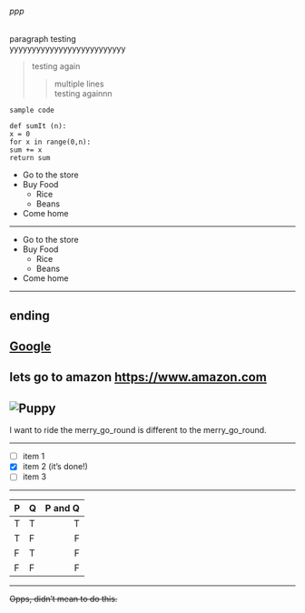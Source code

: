 ###### ppp
paragraph testing <br> yyyyyyyyyyyyyyyyyyyyyyyyyy
>testing again
>>multiple lines <br>
>>testing againnn
```
sample code
```
```
def sumIt (n):
x = 0
for x in range(0,n):
sum += x
return sum
```
* Go to the store
* Buy Food
    * Rice
    * Beans
* Come home
---
- Go to the store
- Buy Food
    * Rice
    * Beans
- Come home
***
ending
---
[Google](https://www.google.com)
---
lets go to amazon <https://www.amazon.com>
---
![Puppy](https://i.insider.com/5df126b679d7570ad2044f3e?width=1000&format=jpeg&auto=webp)
---
I want to ride the merry_go_round is
different to the merry_go_round.
***
- [ ] item 1
- [x] item 2 (it’s done!)
- [ ] item 3
---
| P | Q | P and Q |
| --- | --- | ---: |
| T | T | T |
| T | F | F |
| F | T | F |
| F | F | F |
---
~~Opps, didn’t mean to do this.~~